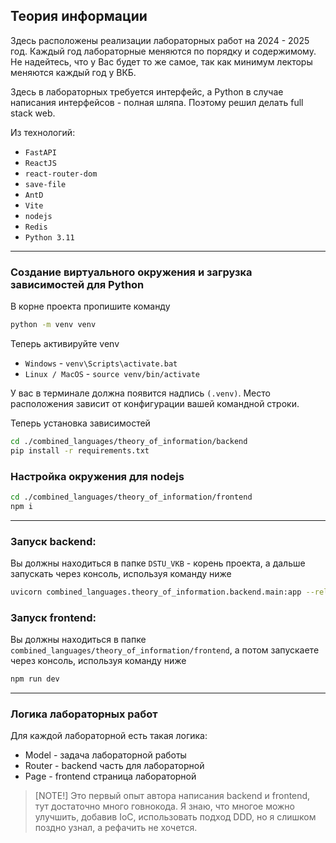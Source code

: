 ## Теория информации

Здесь расположены реализации лабораторных работ на 2024 - 2025 год. Каждый год лабораторные меняются по порядку и содержимому. 
Не надейтесь, что у Вас будет то же самое, так как минимум лекторы меняются каждый год у ВКБ. 

Здесь в лабораторных требуется интерфейс, а Python в случае написания интерфейсов - полная шляпа. Поэтому решил делать full stack web.

Из технологий: 

- `FastAPI`
- `ReactJS`
- `react-router-dom`
- `save-file`
- `AntD`
- `Vite`
- `nodejs`
- `Redis`
- `Python 3.11`

---

### Создание виртуального окружения и загрузка зависимостей для Python

В корне проекта пропишите команду

```bash
python -m venv venv
```

Теперь активируйте venv

- `Windows` - `venv\Scripts\activate.bat`
- `Linux / MacOS` - `source venv/bin/activate`

У вас в терминале должна появится надпись `(.venv)`. Место расположения зависит от конфигурации вашей командной строки. 

Теперь установка зависимостей

```bash
cd ./combined_languages/theory_of_information/backend
pip install -r requirements.txt
```

### Настройка окружения для nodejs

```bash
cd ./combined_languages/theory_of_information/frontend
npm i
```

---

### Запуск backend: 

Вы должны находиться в папке `DSTU_VKB` - корень проекта, а дальше запускать через консоль, используя команду ниже

```bash
uvicorn combined_languages.theory_of_information.backend.main:app --reload --port 8002
```

### Запуск frontend:

Вы должны находиться в папке `combined_languages/theory_of_information/frontend`, а потом запускаете через консоль, используя команду ниже

```bash
npm run dev
```

---

### Логика лабораторных работ

Для каждой лабораторной есть такая логика: 
- Model - задача лабораторной работы 
- Router - backend часть для лабораторной
- Page - frontend страница лабораторной 


> [NOTE!]
> Это первый опыт автора написания backend и frontend, тут достаточно много говнокода.
> Я знаю, что многое можно улучшить, добавив IoC, использовать подход DDD, но я слишком поздно узнал, а рефачить не хочется. 

